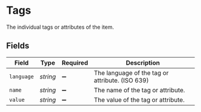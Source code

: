 # Tags

The individual tags or attributes of the item.


## Fields

| Field                                           | Type                                            | Required                                        | Description                                     |
| ----------------------------------------------- | ----------------------------------------------- | ----------------------------------------------- | ----------------------------------------------- |
| `language`                                      | *string*                                        | :heavy_minus_sign:                              | The language of the tag or attribute. (ISO 639) |
| `name`                                          | *string*                                        | :heavy_minus_sign:                              | The name of the tag or attribute.               |
| `value`                                         | *string*                                        | :heavy_minus_sign:                              | The value of the tag or attribute.              |